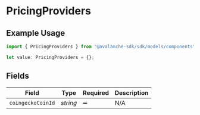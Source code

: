 # PricingProviders

## Example Usage

```typescript
import { PricingProviders } from "@avalanche-sdk/sdk/models/components";

let value: PricingProviders = {};
```

## Fields

| Field              | Type               | Required           | Description        |
| ------------------ | ------------------ | ------------------ | ------------------ |
| `coingeckoCoinId`  | *string*           | :heavy_minus_sign: | N/A                |